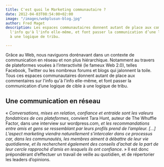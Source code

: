 ```yaml
---
title: C'est quoi le Marketing communautaire ?
date: 2012-04-03T08:54:00+02:00
image: "/images/webplusun-blog.jpg"
author: Fred Maget
description: Les espaces communautaires donnent autant de place aux commentaires sur
  l'info qu'à l'info elle-même, et font passer la communication d’une logique de cible
  à une logique de tribu.

---
```

Grâce au Web, nous naviguons dorénavant dans un contexte de communication en réseau et non plus hiérarchique. Notamment au travers de plateformes vouées à l’interactivité (le fameux Web 2.0), telles Facebook, Twitter ou les nombreux forums et blogs qui jalonnent la toile. Tous ces espaces communautaires donnent autant de place aux commentaires sur l'info qu'à l'info elle-même, et font passer la communication d’une logique de cible à une logique de tribu.

## Une communication en réseau

« _Conversations, mises en relation, confiance et entraide sont les valeurs fondatrices de ces plateformes_, convient Tara Hunt, auteur de The Whuffie Factor, dans une interview sur wordpress.com, _et les recommandations entre amis et gens se ressemblant par leurs profils prend de l’ampleur. \[…\] L’aspect marketing viendra naturellement s’intercaler dans ce processus car, dans les communautés, les membres aiment à débattre de leur vie quotidienne, et ils recherchent également des conseils d’achat de la part de leur cercle rapproché d’amis en lesquels ils ont confiance_. » Il est donc prépondérant d’effectuer un travail de veille au quotidien, et de répertorier les leaders d’opinions.